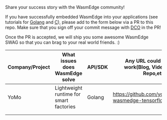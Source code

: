 Share your success story with the WasmEdge community!

If you have successfully embedded WasmEdge into your applications (see tutorials for [Golang](https://www.secondstate.io/articles/extend-golang-app-with-webassembly-rust/) and [C](https://github.com/WasmEdge/WasmEdge/blob/master/doc/c_api_quick_start.md)), please add to the form below via a PR to this repo. Make sure that you sign off your commit message with [DCO](https://www.secondstate.io/articles/dco/) in the PR!

Once the PR is accepted, we will ship you some awesome WasmEdge SWAG so that you can brag to your real world friends. :)

| Company/Project | What issues does WasmEdge solve | API/SDK | Any URL could show the work(Blog, Video, GitHub Repo,etc) | Date | Any insight want to share with the community(Optional) |
|-----------------|---------------------------------|---------|-----------------------------------------------------------|------|--------------------------------------------------------|
|    YoMo         |  Lightweight runtime for smart factories |  Golang |  https://github.com/yomorun/yomo-wasmedge-tensorflow   |22/6/2021| best choice for edge computing
|                 |                                 |         |                                                           |      |                                                        |
|                 |                                 |         |                                                           |      |                                                        |
